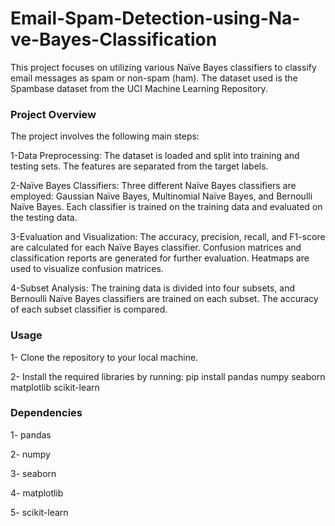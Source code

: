 # Email-Spam-Detection-using-Na-ve-Bayes-Classification
This project focuses on utilizing various Naïve Bayes classifiers to classify email messages as spam or non-spam (ham). 
The dataset used is the Spambase dataset from the UCI Machine Learning Repository.
### Project Overview
The project involves the following main steps:

1-Data Preprocessing: The dataset is loaded and split into training and testing sets. The features are separated from the target labels.

2-Naïve Bayes Classifiers: Three different Naïve Bayes classifiers are employed: Gaussian Naïve Bayes, Multinomial Naïve Bayes, and Bernoulli Naïve Bayes. Each classifier is trained on the training data and evaluated on the testing data.

3-Evaluation and Visualization: The accuracy, precision, recall, and F1-score are calculated for each Naïve Bayes classifier. Confusion matrices and classification reports are generated for further evaluation. Heatmaps are used to visualize confusion matrices.

4-Subset Analysis: The training data is divided into four subsets, and Bernoulli Naïve Bayes classifiers are trained on each subset. The accuracy of each subset classifier is compared.
### Usage
1- Clone the repository to your local machine.

2- Install the required libraries by running: pip install pandas numpy seaborn matplotlib scikit-learn
### Dependencies

1- pandas

2- numpy

3- seaborn

4- matplotlib

5- scikit-learn

